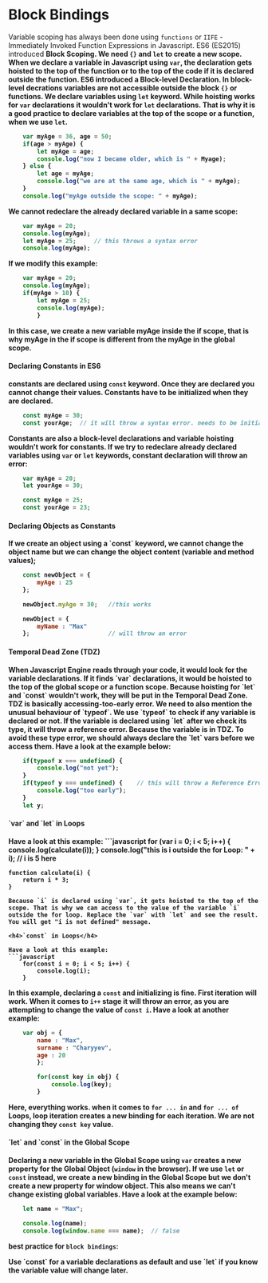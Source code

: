 <h1>Block Bindings</h1>

Variable scoping has always been done using `functions` or `IIFE` - Immediately Invoked Function Expressions in Javascript. ES6 (ES2015) introduced <b>Block Scoping<b>. We need `{}` and `let` to create a new scope.
When we declare a variable in Javascript using `var`, the declaration gets hoisted to the top of the function or to the top of the code if it is declared outside the function. ES6 introduced a <b>Block-level</b> Declaration. In block-level decrations variables are not accessible outside the block `{}` or functions. We declare variables using `let` keyword. While hoisting works for `var` declarations it wouldn't work for `let` declarations. That is why it is a good practice to declare variables at the top of the scope or a function, when we use `let`.

```javascript
	var myAge = 36, age = 50;
	if(age > myAge) {
		let myAge = age;
		console.log("now I became older, which is " + Myage);
	} else {
		let age = myAge;
		console.log("we are at the same age, which is " + myAge);
	}
	console.log("myAge outside the scope: " + myAge);
```
We cannot redeclare the already declared variable in a same scope:
```javascript
	var myAge = 20;
	console.log(myAge);
	let myAge = 25;		// this throws a syntax error
	console.log(myAge);
```
If we modify this example:
```javascript
	var myAge = 20;
	console.log(myAge);
	if(myAge > 10) {
		let myAge = 25;
		console.log(myAge);
		}
```
In this case, we create a new variable myAge inside the if scope, that is why myAge in the if scope is different from the myAge in the global scope.
<h4>Declaring Constants in ES6</h4>

constants are declared using `const` keyword. Once they are declared you cannot change their values. Constants have to be initialized when they are declared.
```javascript
	const myAge = 30;
	const yourAge;	// it will throw a syntax error. needs to be initialized when declared
```
Constants are also a block-level declarations and variable hoisting wouldn't work for constants. If we try to redeclare already declared variables using `var` or `let` keywords, constant declaration will throw an error:
```javascript
	var myAge = 20;
	let yourAge = 30;

	const myAge = 25;
	const yourAge = 23;
```
<h4>Declaring Objects as Constants</h4>
If we create an object using a `const` keyword, we cannot change the object name but we can change the object content (variable and method values);

```javascript
	const newObject = {
		myAge : 25
	};

	newObject.myAge = 30;	//this works

	newObject = {
		myName : "Max"
	};						// will throw an error
```

<h4>Temporal Dead Zone (TDZ)</h4>
When Javascript Engine reads through your code, it would look for the variable declarations. If it finds `var` declarations, it would be hoisted to the top of the global scope or a function scope. Because hoisting for `let` and `const` wouldn't work, they will be put in the Temporal Dead Zone. TDZ is basically <b>accessing-too-early</b> error. We need to also mention the unusual behaviour of `typeof`. We use `typeof` to check if any variable is declared or not. If the variable is declared using `let` after we check its type, it will throw a reference error. Because the variable is in TDZ. To avoid these type error, we should always declare the `let` vars before we access them. Have a look at the example below:

```javascript
	if(typeof x === undefined) {
		console.log("not yet");
	}
	if(typeof y === undefined) {	// this will throw a Reference Error
		console.log("too early");
	}
	let y;
```

<h4>`var` and `let` in Loops</h4>
Have a look at this example: 
```javascript
	for (var i = 0; i < 5; i++) {
  		console.log(calculate(i));
	}
	console.log("this is i outside the for Loop: " + i);	// i is 5 here

	function calculate(i) {
  		return i * 3;
	}
```
Because `i` is declared using `var`, it gets hoisted to the top of the scope. That is why we can access to the value of the variable `i` outside the for loop. Replace the `var` with `let` and see the result. You will get "i is not defined" message.

<h4>`const` in Loops</h4>

Have a look at this example:
```javascript
	for(const i = 0; i < 5; i++) {
		console.log(i);
	}
```

In this example, declaring a `const` and initializing is fine. First iteration will work. When it comes to `i++` stage it will throw an error, as you are attempting to change the value of `const i`. Have a look at another example:

```javascript
	var obj = {
  		name : "Max",
  		surname : "Charyyev",
  		age : 20
		};

		for(const key in obj) {
  			console.log(key);
		}
```
Here, everything works. when it comes to `for ... in` and `for ... of` Loops, loop iteration creates a new binding for each iteration. We are not changing they `const key` value.

<h4>`let` and `const` in the Global Scope</h4>

Declaring a new variable in the Global Scope using `var` creates a new property for the Global Object (`window` in the browser). If we use `let` or `const` instead, we create a new binding in the Global Scope but we don't create a new property for window object. This also means we can't change existing global variables. Have a look at the example below:
```javascript
	let name = "Max";

	console.log(name);
	console.log(window.name === name);	// false
```
<b>best practice for `block bindings`:</b>
<p>Use `const` for a variable declarations as default and use `let` if you know the variable value will change later.</p>
